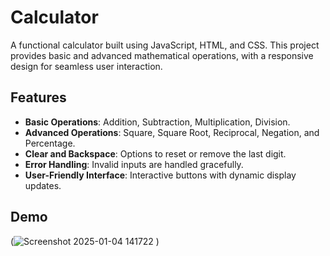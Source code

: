 # Calculator
A functional calculator built using JavaScript, HTML, and CSS. This project provides basic and advanced mathematical operations, with a responsive design for seamless user interaction.

## Features

- **Basic Operations**: Addition, Subtraction, Multiplication, Division.
- **Advanced Operations**: Square, Square Root, Reciprocal, Negation, and Percentage.
- **Clear and Backspace**: Options to reset or remove the last digit.
- **Error Handling**: Invalid inputs are handled gracefully.
- **User-Friendly Interface**: Interactive buttons with dynamic display updates.

## Demo

(![Screenshot 2025-01-04 141722](https://github.com/user-attachments/assets/c4822c3a-7ffd-4366-93d6-0bc4656b940d)
)  
